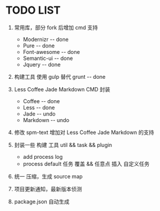 TODO LIST
=========

1. 常用库，部分 fork 后增加 cmd 支持

    * Modernizr         -- done
    * Pure              -- done
    * Font-awesome      -- done
    * Semantic-ui       -- done
    * Jquery            -- done

1. 构建工具 使用 gulp 替代 grunt    -- done
1. Less Coffee Jade Markdown CMD 封装

    * Coffee            -- done
    * Less              -- done
    * Jade              -- undo
    * Markdown          -- undo

1. 修改 spm-text 增加对 Less Coffee Jade Markdown 的支持
1. 封装一些 构建 工具 util && task && plugin

    * add process log
    * process default 任务 覆盖 && 任意点 插入 自定义任务

1. 统一 压缩，生成 source map
1. 项目更新通知，最新版本侦测
1. package.json 自动生成
